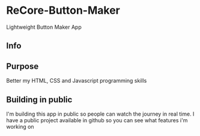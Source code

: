 # ReCore-Button-Maker

Lightweight Button Maker App

## Info

## Purpose

Better my HTML, CSS and Javascript programming skills

## Building in public

I'm building this app in public so people can watch the journey in real time.
I have a public project available in github so you can see what features i'm working on
